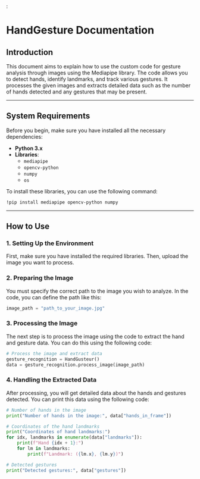 :

# HandGesture Documentation

## Introduction

This document aims to explain how to use the custom code for gesture analysis through images using the Mediapipe library. The code allows you to detect hands, identify landmarks, and track various gestures. It processes the given images and extracts detailed data such as the number of hands detected and any gestures that may be present.

---

## System Requirements

Before you begin, make sure you have installed all the necessary dependencies:

- **Python 3.x**
- **Libraries**:
  - `mediapipe`
  - `opencv-python`
  - `numpy`
  - `os`

To install these libraries, you can use the following command:

```bash
!pip install mediapipe opencv-python numpy
```

---

## How to Use

### 1. Setting Up the Environment

First, make sure you have installed the required libraries. Then, upload the image you want to process.

### 2. Preparing the Image

You must specify the correct path to the image you wish to analyze. In the code, you can define the path like this:

```python
image_path = "path_to_your_image.jpg"
```

### 3. Processing the Image

The next step is to process the image using the code to extract the hand and gesture data. You can do this using the following code:

```python
# Process the image and extract data
gesture_recognition = HandGusteur()
data = gesture_recognition.process_image(image_path)
```

### 4. Handling the Extracted Data

After processing, you will get detailed data about the hands and gestures detected. You can print this data using the following code:

```python
# Number of hands in the image
print("Number of hands in the image:", data["hands_in_frame"])

# Coordinates of the hand landmarks
print("Coordinates of hand landmarks:")
for idx, landmarks in enumerate(data["landmarks"]):
    print(f"Hand {idx + 1}:")
    for lm in landmarks:
        print(f"Landmark: ({lm.x}, {lm.y})")

# Detected gestures
print("Detected gestures:", data["gestures"])
```

